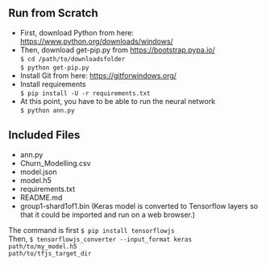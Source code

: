 ## Run from Scratch
- First, download Python from here: https://www.python.org/downloads/windows/  
- Then, download get-pip.py from https://bootstrap.pypa.io/ \
`$ cd /path/to/downloadsfolder` \
`$ python get-pip.py` 
- Install Git from here: https://gitforwindows.org/ 
- Install requirements \
`$ pip install -U -r requirements.txt` 
- At this point, you have to be able to run the neural network \
`$ python ann.py`  

## Included Files ##
- ann.py
- Churn_Modelling.csv
- model.json
- model.h5
- requirements.txt
- README.md
- group1-shard1of1.bin (Keras model is converted to Tensorflow layers so that it could be imported and run on a web browser.)

The command is first 
`$ pip install tensorflowjs` \
Then,
`$ tensorflowjs_converter --input_format keras` \
                       `path/to/my_model.h5` \
                       `path/to/tfjs_target_dir`
